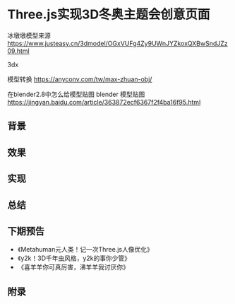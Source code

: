 # Three.js实现3D冬奥主题会创意页面

<!-- 迎冬奥向未来 -->

冰墩墩模型来源 https://www.justeasy.cn/3dmodel/OGxVUFg4Zy9UWnJYZkoxQXBwSndJZz09.html

3dx

模型转换
https://anyconv.com/tw/max-zhuan-obj/


在blender2.8中怎么给模型贴图
blender 模型贴图 https://jingyan.baidu.com/article/363872ecf6367f2f4ba16f95.html

## 背景

## 效果

## 实现

## 总结

## 下期预告

* 《Metahuman元人类！记一次Three.js人像优化》
* 《y2k！3D千年虫风格，y2k的事你少管》
* 《喜羊羊你可真厉害，沸羊羊我讨厌你》

## 附录